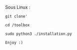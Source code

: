 Sous Linux :

```
git clone'
```
```
cd /toolbox
```
```
sudo python3 ./installation.py
```
```
Enjoy :)
```
